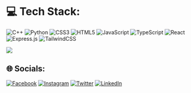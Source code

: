 # 💻 Tech Stack:
![C++](https://img.shields.io/badge/c++-%2300599C.svg?style=for-the-badge&logo=c%2B%2B&logoColor=white) 
![Python](https://img.shields.io/badge/python-3670A0?style=for-the-badge&logo=python&logoColor=ffdd54)
![CSS3](https://img.shields.io/badge/css3-%231572B6.svg?style=for-the-badge&logo=css3&logoColor=white) 
![HTML5](https://img.shields.io/badge/html5-%23E34F26.svg?style=for-the-badge&logo=html5&logoColor=white) 
![JavaScript](https://img.shields.io/badge/javascript-%23323330.svg?style=for-the-badge&logo=javascript&logoColor=%23F7DF1E) 
![TypeScript](https://img.shields.io/badge/typescript-%23007ACC.svg?style=for-the-badge&logo=typescript&logoColor=white)
![React](https://img.shields.io/badge/react-%2320232a.svg?style=for-the-badge&logo=react&logoColor=%2361DAFB) 
![Express.js](https://img.shields.io/badge/express.js-%23404d59.svg?style=for-the-badge&logo=express&logoColor=%2361DAFB)
![TailwindCSS](https://img.shields.io/badge/tailwindcss-%2338B2AC.svg?style=for-the-badge&logo=tailwind-css&logoColor=white) 

![](https://github-readme-stats.vercel.app/api/top-langs/?username=Teerawat36167&theme=tokyonight&hide_border=true&include_all_commits=false&count_private=true&layout=compact)


## 🌐 Socials:
[![Facebook](https://img.shields.io/badge/Facebook-%231877F2.svg?logo=Facebook&logoColor=white)](https://www.facebook.com/profile.php?id=100003479055098) [![Instagram](https://img.shields.io/badge/Instagram-%23E4405F.svg?logo=Instagram&logoColor=white)](https://www.instagram.com/tee.trw_/?theme=dark) [![Twitter](https://img.shields.io/badge/Twitter-%231DA1F2.svg?logo=Twitter&logoColor=white)](https://twitter.com/djsjabjdkak) 
[![LinkedIn](https://img.shields.io/badge/LinkedIn-%230077B5.svg?logo=linkedin&logoColor=white)](https://linkedin.com/in/teerawat-chanvipardilok-baabb0257) 
